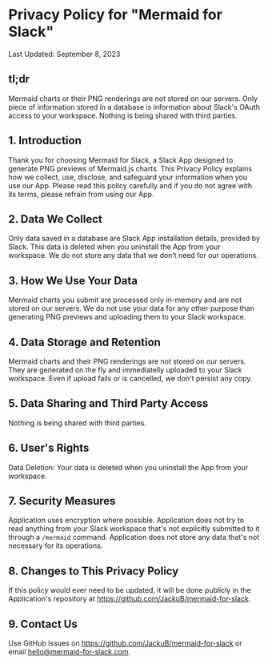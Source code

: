 # Privacy Policy for "Mermaid for Slack"

Last Updated: September 8, 2023

## tl;dr

Mermaid charts or their PNG renderings are not stored on our servers. Only piece of information stored in a database is information about Slack's OAuth access to your workspace. Nothing is being shared with third parties.

## 1. Introduction

Thank you for choosing Mermaid for Slack, a Slack App designed to generate PNG previews of Mermaid.js charts. This Privacy Policy explains how we collect, use, disclose, and safeguard your information when you use our App. Please read this policy carefully and if you do not agree with its terms, please refrain from using our App.

## 2. Data We Collect

Only data saved in a database are Slack App installation details, provided by Slack. This data is deleted when you uninstall the App from your workspace. We do not store any data that we don’t need for our operations.

## 3. How We Use Your Data

Mermaid charts you submit are processed only in-memory and are not stored on our servers. We do not use your data for any other purpose than generating PNG previews and uploading them to your Slack workspace.

## 4. Data Storage and Retention

Mermaid charts and their PNG renderings are not stored on our servers. They are generated on the fly and immediatelly uploaded to your Slack workspace. Even if upload fails or is cancelled, we don't persist any copy.

## 5. Data Sharing and Third Party Access

Nothing is being shared with third parties.

## 6. User's Rights

Data Deletion: Your data is deleted when you uninstall the App from your workspace.

## 7. Security Measures

Application uses encryption where possible. Application does not try to read anything from your Slack workspace that's not explicitly submitted to it through a `/mermaid` command. Application does not store any data that's not necessary for its operations.

## 8. Changes to This Privacy Policy

If this policy would ever need to be updated, it will be done publicly in the Application's repository at https://github.com/JackuB/mermaid-for-slack.

## 9. Contact Us

Use GitHub Issues on https://github.com/JackuB/mermaid-for-slack or email hello@mermaid-for-slack.com.
